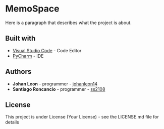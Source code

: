 # MemoSpace
Here is a paragraph that describes what the project is about.

## Built with
- [Visual Studio Code]([https://code.visualstudio.com/?wt.mc_id=DX_841432](https://code.visualstudio.com/?wt.mc_id=DX_841432)) - Code Editor
- [PyCharm]([https://www.jetbrains.com/pycharm/](https://www.jetbrains.com/pycharm/)) - IDE

## Authors
- **Johan Leon** - programmer - [johanleon14]([https://github.com/johanleon14](https://github.com/johanleon14))
- **Santiago Roncancio** - programmer - [ss2108]([https://github.com/ss2108](https://github.com/ss2108))

## License
This project is under License (Your License) - see the LICENSE.md file for details